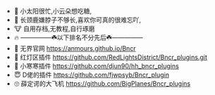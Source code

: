 - 👀 小太阳很忙,小云朵想吃糖,
- 🌱 长颈鹿嫌脖子不够长,喜欢你可真的很难忘吖,
- 🐮 自用存档,无教程,自行琢磨
- 🔥 —————☘️以下排名不分先后☘️—————
- 🤨 无界官网  https://anmours.github.io/Bncr
- 🤩 红灯区插件 https://github.com/RedLightsDistrict/Bncr_plugins.git
- 🧐 小寒寒插件 https://github.com/djun90/hh_bncr_plugins
- 😇 D佬的插件 https://github.com/fjwpsyb/Bncr_plugin
- 🙄 薛定谔的大飞机 https://github.com/BigPlanes/Bncr_plugins
